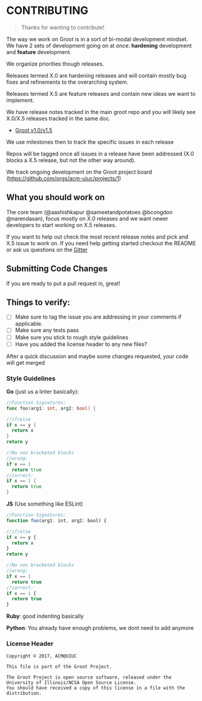 # CONTRIBUTING
> Thanks for wanting to contribute!

The way we work on Groot is in a sort of bi-modal development mindset. We have 2 sets of development going on at once: __hardening__ development and __feature__ development.

We organize priorities though releases.

Releases termed X.0 are hardening releases and will contain mostly bug fixes and refinements to the overarching system.

Releases termed X.5 are feature releases and contain new ideas we want to implement.

We have release notes tracked in the main groot repo and you will likely see X.0/X.5 releases tracked in the same doc.

- [Groot v1.0/v1.5](https://github.com/acm-uiuc/groot/issues/24)

We use milestones then to track the specific issues in each release

Repos will be tagged once all issues in a release have been addressed (X.0 blocks a X.5 release, but not the other way around).

We track ongoing development on the Groot project board (https://github.com/orgs/acm-uiuc/projects/1)

## What you should work on

The core team (@aashishkapur @sameetandpotatoes @bcongdon @narendasan), focus mostly on X.0 releases and we want newer developers to start working on X.5 releases.

If you want to help out check the most recent release notes and pick and X.5 issue to work on. If you need help getting started checkout the README or ask us questions on the [Gitter](https://gitter.im/acm-uiuc/groot-development)

## Submitting Code Changes
If you are ready to put a pull request in, great!

## Things to verify:
- [ ] Make sure to tag the issue you are addressing in your comments if applicable. 
- [ ] Make sure any tests pass
- [ ] Make sure you stick to rough style guidelines
- [ ] Have you added the license header to any new files? 

After a quick discussion and maybe some changes requested, your code will get merged 


### Style Guidelines 
__Go__ (just us a linter basically):
```go
//Function Signatures:
func foo(arg1: int, arg2: bool) { 

//if/else 
if x == y {
  return x
}
return y 

//No non bracketed blocks
//wrong:
if x == 1
  return true 
//correct:
if x == 1 {
  return true
}
```

__JS__ (Use something like ESLint) 
```js
//Function Signatures:
function foo(arg1: int, arg2: bool) { 

//if/else 
if x == y {
  return x
}
return y 

//No non bracketed blocks
//wrong:
if x == 1
  return true 
//correct:
if x == 1 {
  return true
}
```
__Ruby__: 
  good indenting basically 

__Python__:
  You already have enough problems, we dont need to add anymore


### License Header 
```
Copyright © 2017, ACM@UIUC

This file is part of the Groot Project.  
 
The Groot Project is open source software, released under the University of Illinois/NCSA Open Source License. 
You should have received a copy of this license in a file with the distribution.
```
